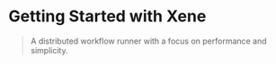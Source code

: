 # Getting Started with Xene

> A distributed workflow runner with a focus on performance and simplicity.

